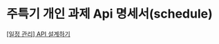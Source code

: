 # 주특기 개인 과제 Api 명세서(schedule)

[[일정 관리] API 설계하기](%E1%84%8C%E1%85%AE%E1%84%90%E1%85%B3%E1%86%A8%E1%84%80%E1%85%B5%20%E1%84%80%E1%85%A2%E1%84%8B%E1%85%B5%E1%86%AB%20%E1%84%80%E1%85%AA%E1%84%8C%E1%85%A6%20Api%20%E1%84%86%E1%85%A7%E1%86%BC%E1%84%89%E1%85%A6%E1%84%89%E1%85%A5(schedule)%2017b0bb0407a44f9890d0c5abd28552ab/%5B%E1%84%8B%E1%85%B5%E1%86%AF%E1%84%8C%E1%85%A5%E1%86%BC%20%E1%84%80%E1%85%AA%E1%86%AB%E1%84%85%E1%85%B5%5D%20API%20%E1%84%89%E1%85%A5%E1%86%AF%E1%84%80%E1%85%A8%E1%84%92%E1%85%A1%E1%84%80%E1%85%B5%20bb5086cc2fdb43caa83da65d99fa8988.csv)
